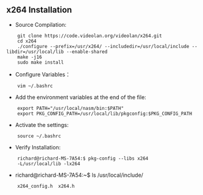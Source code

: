 ## x264 Installation

- Source Compilation:
```
    git clone https://code.videolan.org/videolan/x264.git
    cd x264
    ./configure --prefix=/usr/x264/ --includedir=/usr/local/include --libdir=/usr/local/lib --enable-shared
    make -j16
    sudo make install

```

- Configure Variables：
```
    vim ~/.bashrc
```
    
- Add the environment variables at the end of the file:
```
    export PATH="/usr/local/nasm/bin:$PATH"
    export PKG_CONFIG_PATH=/usr/local/lib/pkgconfig:$PKG_CONFIG_PATH
```

- Activate the settings:
```
    source ~/.bashrc
```

- Verify Installation:
```
    richard@richard-MS-7A54:$ pkg-config --libs x264
    -L/usr/local/lib -lx264
```

- richard@richard-MS-7A54:~$ ls /usr/local/include/
```
    x264_config.h  x264.h
```